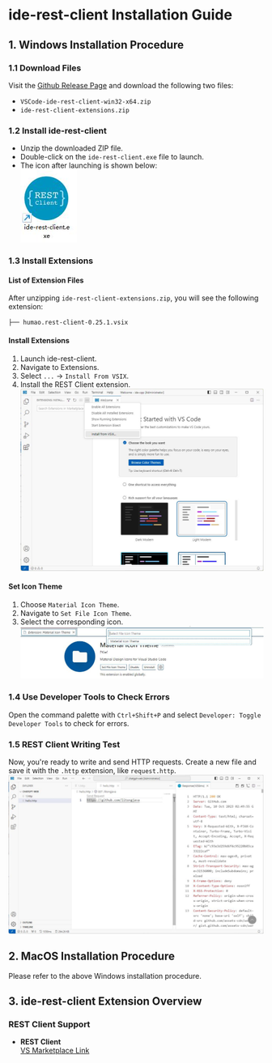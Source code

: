 # ide-rest-client Installation Guide

## 1. Windows Installation Procedure

### 1.1 Download Files
Visit the [Github Release Page](https://github.com/ppntai/vscode-ide/releases/) and download the following two files:
- `VSCode-ide-rest-client-win32-x64.zip`
- `ide-rest-client-extensions.zip`

### 1.2 Install ide-rest-client
- Unzip the downloaded ZIP file.
- Double-click on the `ide-rest-client.exe` file to launch.
- The icon after launching is shown below:  
![IDE REST Client Icon](/08_ide-rest-client/01_install_files/2.jpg)

### 1.3 Install Extensions

#### List of Extension Files
After unzipping `ide-rest-client-extensions.zip`, you will see the following extension:
```
├── humao.rest-client-0.25.1.vsix
```

#### Install Extensions
1. Launch ide-rest-client.
2. Navigate to Extensions.
3. Select `...` → `Install From VSIX`.
4. Install the REST Client extension.  
![Extensions Installation Guide](/01_ide-cpp/01/1.jpg)

#### Set Icon Theme
1. Choose `Material Icon Theme`.
2. Navigate to `Set File Icon Theme`.
3. Select the corresponding icon.  
![Icon Selection](/02_ide-java/01/3.jpg)

### 1.4 Use Developer Tools to Check Errors
Open the command palette with `Ctrl+Shift+P` and select `Developer: Toggle Developer Tools` to check for errors.

### 1.5 REST Client Writing Test
Now, you're ready to write and send HTTP requests. Create a new file and save it with the `.http` extension, like `request.http`.  
![REST Client Test](/08_ide-rest-client/01_install_files/1.jpg)

## 2. MacOS Installation Procedure
Please refer to the above Windows installation procedure.

## 3. ide-rest-client Extension Overview

### REST Client Support
- **REST Client**  
  [VS Marketplace Link](https://marketplace.visualstudio.com/items?itemName=humao.rest-client)